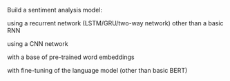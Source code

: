 Build a sentiment analysis model:

using a recurrent network (LSTM/GRU/two-way network) other than a basic RNN

using a CNN network

with a base of pre-trained word embeddings

with fine-tuning of the language model (other than basic BERT)
